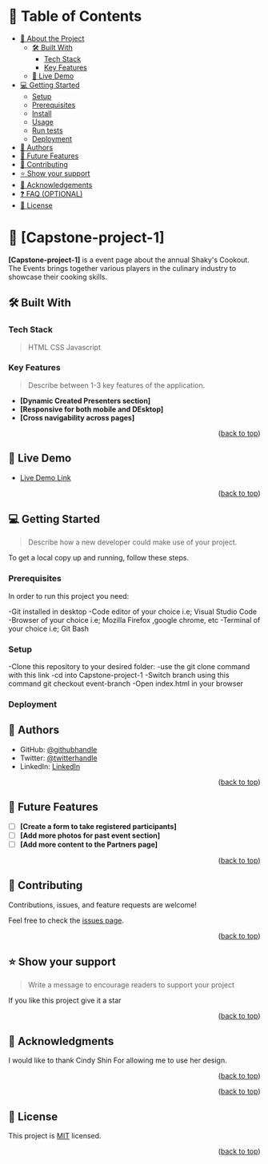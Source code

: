<a name="readme-top"></a>

<!--
HOW TO USE:
This is an example of how you may give instructions on setting up your project locally.

Modify this file to match your project and remove sections that don't apply.

REQUIRED SECTIONS:
- Table of Contents
- About the Project
  - Built With
  - Live Demo
- Getting Started
- Authors
- Future Features
- Contributing
- Show your support
- Acknowledgements
- License

OPTIONAL SECTIONS:
- FAQ


<div align="center">
  <img src="./images/Shakys-logo.jpeg" alt="logo" width="140"  height="auto" />
  <br/>

  <h3><b>Microverse README Template</b></h3>

</div>

<!-- TABLE OF CONTENTS -->

# 📗 Table of Contents

- [📖 About the Project](#about-project)
  - [🛠 Built With](#built-with)
    - [Tech Stack](#tech-stack)
    - [Key Features](#key-features)
  - [🚀 Live Demo](#live-demo)
- [💻 Getting Started](#getting-started)
  - [Setup](#setup)
  - [Prerequisites](#prerequisites)
  - [Install](#install)
  - [Usage](#usage)
  - [Run tests](#run-tests)
  - [Deployment](#triangular_flag_on_post-deployment)
- [👥 Authors](#authors)
- [🔭 Future Features](#future-features)
- [🤝 Contributing](#contributing)
- [⭐️ Show your support](#support)
- [🙏 Acknowledgements](#acknowledgements)
- [❓ FAQ (OPTIONAL)](#faq)
- [📝 License](#license)

<!-- PROJECT DESCRIPTION -->

# 📖 [Capstone-project-1] <a name="My first capstone project"></a>


**[Capstone-project-1]** is a event page about the annual Shaky's Cookout. The Events brings together various players in the culinary industry to showcase their cooking skills. 

## 🛠 Built With <a name="built-with"></a>

### Tech Stack <a name="tech-stack"></a>

> HTML
> CSS
> Javascript

<!-- Features -->

### Key Features <a name="key-features"></a>

> Describe between 1-3 key features of the application.

- **[Dynamic Created Presenters section]**
- **[Responsive for both mobile and DEsktop]**
- **[Cross navigability across pages]**

<p align="right">(<a href="#readme-top">back to top</a>)</p>

<!-- LIVE DEMO -->

## 🚀 Live Demo <a name="live-demo"></a>


- [Live Demo Link](https://yourdeployedapplicationlink.com)

<p align="right">(<a href="#readme-top">back to top</a>)</p>

<!-- GETTING STARTED -->

## 💻 Getting Started <a name="getting-started"></a>

> Describe how a new developer could make use of your project.

To get a local copy up and running, follow these steps.

### Prerequisites

In order to run this project you need:


-Git installed in desktop
-Code editor of your choice i.e; Visual Studio Code
-Browser of your choice i.e; Mozilla Firefox ,google chrome, etc
-Terminal of your choice i.e; Git Bash

### Setup

-Clone this repository to your desired folder:
-use the git clone command with this link
-cd into Capstone-project-1
-Switch branch using this command git checkout event-branch
-Open index.html in your browser
### Deployment

<!-- AUTHORS -->

## 👥 Authors <a name="authors"></a>


- GitHub: [@githubhandle](https://github.com/tjay1760)
- Twitter: [@twitterhandle](https://twitter.com)
- LinkedIn: [LinkedIn](https://www.linkedin.com/mwlite/in/john-thiongo-10484347)

<p align="right">(<a href="#readme-top">back to top</a>)</p>

<!-- FUTURE FEATURES -->

## 🔭 Future Features <a name="future-features"></a>

>

- [ ] **[Create a form to take registered participants]**
- [ ] **[Add more photos for past event section]**
- [ ] **[Add more content to the Partners page]**

<p align="right">(<a href="#readme-top">back to top</a>)</p>

<!-- CONTRIBUTING -->

## 🤝 Contributing <a name="contributing"></a>

Contributions, issues, and feature requests are welcome!

Feel free to check the [issues page](../../issues/).

<p align="right">(<a href="#readme-top">back to top</a>)</p>

<!-- SUPPORT -->

## ⭐️ Show your support <a name="support"></a>

> Write a message to encourage readers to support your project

If you like this project give it a star

<p align="right">(<a href="#readme-top">back to top</a>)</p>

<!-- ACKNOWLEDGEMENTS -->

## 🙏 Acknowledgments <a name="acknowledgements"></a>

I would like to thank Cindy Shin For allowing me to use her design.

<p align="right">(<a href="#readme-top">back to top</a>)</p>

<p align="right">(<a href="#readme-top">back to top</a>)</p>

<!-- LICENSE -->

## 📝 License <a name="license"></a>

This project is [MIT](./LICENSE) licensed.


<p align="right">(<a href="#readme-top">back to top</a>)</p>

